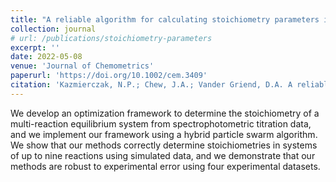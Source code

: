 ```yaml
---
title: "A reliable algorithm for calculating stoichiometry parameters in the hard modeling of spectrophotometric titration data"
collection: journal
# url: /publications/stoichiometry-parameters
excerpt: ''
date: 2022-05-08
venue: 'Journal of Chemometrics'
paperurl: 'https://doi.org/10.1002/cem.3409'
citation: 'Kazmierczak, N.P.; Chew, J.A.; Vander Griend, D.A. A reliable algorithm for calculating stoichiometry parameters in the hard modeling of spectrophotometric titration data. Journal of Chemometrics, 2022, 36:e3409.'
---
```

We develop an optimization framework to determine the stoichiometry of a multi-reaction equilibrium system from spectrophotometric titration data, and we implement our framework using a hybrid particle swarm algorithm. We show that our methods correctly determine stoichiometries in systems of up to nine reactions using simulated data, and we demonstrate that our methods are robust to experimental error using four experimental datasets.

<!-- [See paper here](https://analyticalsciencejournals.onlinelibrary.wiley.com/doi/full/10.1002/cem.3119) -->

<!-- Citation: Kazmierczak, N.P.; Chew, J.A.; Michmerhuizen, A.R.; Kim, S.E.; Drees, Z.D.; Rylaarsdam, A.; Thong, T.; Van Laar, L.; Vander Griend, D.A. Sensitivity Limits for Determining 1:1 Binding Constants from Spectrophotometric Titrations via Global Analysis. Journal of Chemometrics, 2019, 33:e3119. -->
